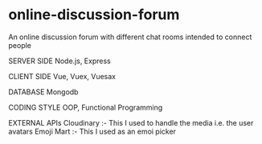 # online-discussion-forum
An online discussion forum with different chat rooms intended to connect people

SERVER SIDE
Node.js, Express

CLIENT SIDE
Vue, Vuex, Vuesax

DATABASE
Mongodb

CODING STYLE
OOP, Functional Programming

EXTERNAL APIs
Cloudinary :- This I used to handle the media i.e. the user avatars
Emoji Mart :- This I used as an emoi picker
